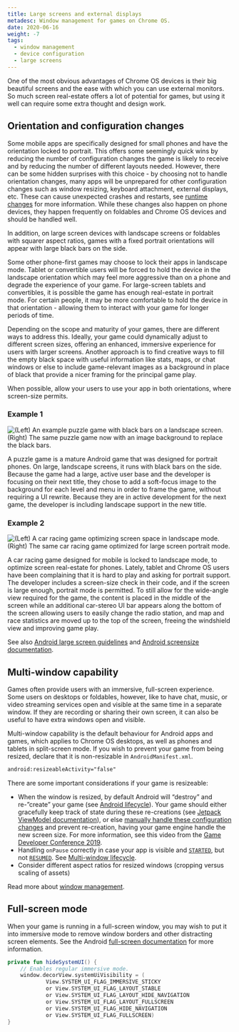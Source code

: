 ```yaml
---
title: Large screens and external displays
metadesc: Window management for games on Chrome OS.
date: 2020-06-16
weight: -7
tags:
  - window management
  - device configuration
  - large screens
---
```


One of the most obvious advantages of Chrome OS devices is their big beautiful screens and the ease with which you can use external monitors. So much screen real-estate offers a lot of potential for games, but using it well can require some extra thought and design work.

## Orientation and configuration changes

Some mobile apps are specifically designed for small phones and have the orientation locked to portrait. This offers some seemingly quick wins by reducing the number of configuration changes the game is likely to receive and by reducing the number of different layouts needed. However, there can be some hidden surprises with this choice - by choosing not to handle orientation changes, many apps will be unprepared for other configuration changes such as window resizing, keyboard attachment, external displays, etc. These can cause unexpected crashes and restarts, see [runtime changes](https://developer.android.com/guide/topics/resources/runtime-changes) for more information. While these changes also happen on phone devices, they happen frequently on foldables and Chrome OS devices and should be handled well.

In addition, on large screen devices with landscape screens or foldables with squarer aspect ratios, games with a fixed portrait orientations will appear with large black bars on the side.

Some other phone-first games may choose to lock their apps in landscape mode. Tablet or convertible users will be forced to hold the device in the landscape orientation which may feel more aggressive than on a phone and degrade the experience of your game. For large-screen tablets and convertibles, it is possible the game has enough real-estate in portrait mode. For certain people, it may be more comfortable to hold the device in that orientation - allowing them to interact with your game for longer periods of time.

Depending on the scope and maturity of your games, there are different ways to address this. Ideally, your game could dynamically adjust to different screen sizes, offering an enhanced, immersive experience for users with larger screens. Another approach is to find creative ways to fill the empty black space with useful information like stats, maps, or chat windows or else to include game-relevant images as a background in place of black that provide a nicer framing for the principal game play.

When possible, allow your users to use your app in both orientations, where screen-size permits.

### Example 1

![(Left) An example puzzle game with black bars on a landscape screen. (Right) The same puzzle game now with an image background to replace the black bars.](ix://games/optimizing-games-windowing/puzzle-example.jpg)

A puzzle game is a mature Android game that was designed for portrait phones. On large, landscape screens, it runs with black bars on the side. Because the game had a large, active user base and the developer is focusing on their next title, they chose to add a soft-focus image to the background for each level and menu in order to frame the game, without requiring a UI rewrite. Because they are in active development for the next game, the developer is including landscape support in the new title.

### Example 2

![(Left) A car racing game optimizing screen space in landscape mode. (Right) The same car racing game optimized for large screen portrait mode.](ix://games/optimizing-games-windowing/racing-example.jpg)

A car racing game designed for mobile is locked to landscape mode, to optimize screen real-estate for phones. Lately, tablet and Chrome OS users have been complaining that it is hard to play and asking for portrait support. The developer includes a screen-size check in their code, and if the screen is large enough, portrait mode is permitted. To still allow for the wide-angle view required for the game, the content is placed in the middle of the screen while an additional car-stereo UI bar appears along the bottom of the screen allowing users to easily change the radio station, and map and race statistics are moved up to the top of the screen, freeing the windshield view and improving game play.

See also [Android large screen guidelines](/{{locale.code}}/android/design) and [Android screensize documentation](https://developer.android.com/training/multiscreen/screensizes).

## Multi-window capability

Games often provide users with an immersive, full-screen experience. Some users on desktops or foldables, however, like to have chat, music, or video streaming services open and visible at the same time in a separate window. If they are recording or sharing their own screen, it can also be useful to have extra windows open and visible.

Multi-window capability is the default behaviour for Android apps and games, which applies to Chrome OS desktops, as well as phones and tablets in split-screen mode. If you wish to prevent your game from being resized, declare that it is non-resizable in `AndroidManifest.xml`.

```xml {title="AndroidManifest.xml" .code-figure}
android:resizeableActivity="false"
```

There are some important considerations if your game is resizeable:

- When the window is resized, by default Android will “destroy” and re-”create” your game (see [Android lifecycle](https://developer.android.com/guide/components/activities/activity-lifecycle)). Your game should either gracefully keep track of state during these re-creations (see [Jetpack ViewModel documentation](https://developer.android.com/topic/libraries/architecture/viewmodel)), or else [manually handle these configuration changes](https://developer.android.com/guide/topics/resources/runtime-changes) and prevent re-creation, having your game engine handle the new screen size. For more information, see this video from the [Game Developer Conference 2019](https://www.youtube.com/watch?time_continue=2515&v=AbZ40kPqht4).
- Handling `onPause` correctly in case your app is visible and [`STARTED`](https://developer.android.com/reference/androidx/lifecycle/Lifecycle.State), but not [`RESUMED`](https://developer.android.com/reference/androidx/lifecycle/Lifecycle.State). See [Multi-window lifecycle](https://developer.android.com/guide/topics/ui/multi-window#lifecycle).
- Consider different aspect ratios for resized windows (cropping versus scaling of assets)

Read more about [window management](/{{locale.code}}/android/window-management).

## Full-screen mode

When your game is running in a full-screen window, you may wish to put it into immersive mode to remove window borders and other distracting screen elements. See the Android [full-screen documentation](https://developer.android.com/training/system-ui/immersive) for more information.

```kotlin {title="Kotlin" .code-figure}
private fun hideSystemUI() {
    // Enables regular immersive mode.
    window.decorView.systemUiVisibility = (
            View.SYSTEM_UI_FLAG_IMMERSIVE_STICKY
            or View.SYSTEM_UI_FLAG_LAYOUT_STABLE
            or View.SYSTEM_UI_FLAG_LAYOUT_HIDE_NAVIGATION
            or View.SYSTEM_UI_FLAG_LAYOUT_FULLSCREEN
            or View.SYSTEM_UI_FLAG_HIDE_NAVIGATION
            or View.SYSTEM_UI_FLAG_FULLSCREEN)
}
```
